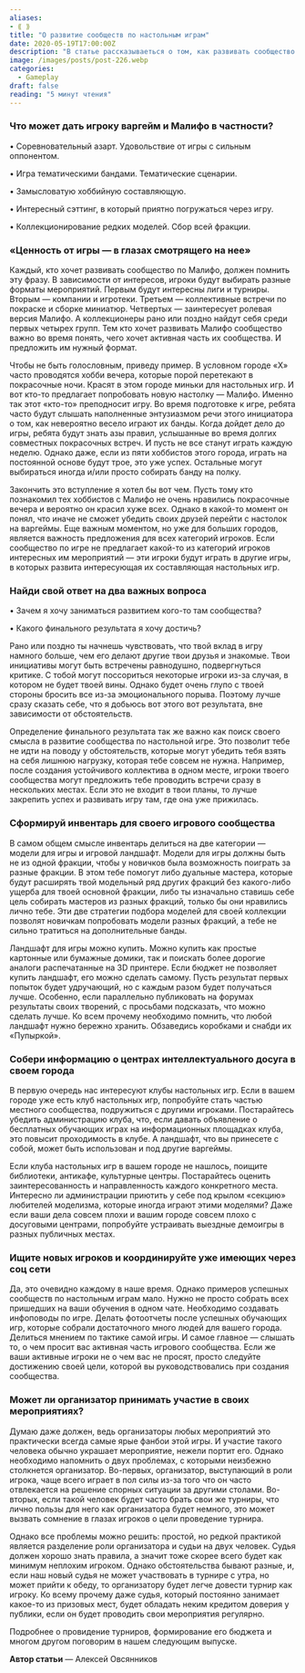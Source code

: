 ```yaml
---
aliases: 
- ⟪ ⟫
title: "О развитие сообществ по настольным играм"
date: 2020-05-19T17:00:00Z
description: "В cтатье рассказываеться о том, как развивать сообщество по настольным играм, как привлечь игровую аудиторию и найти помещение для клуба."
image: /images/posts/post-226.webp
categories:
  - Gameplay
draft: false
reading: "5 минут чтения"
---
```


### Что может дать игроку варгейм и Малифо в частности?

• Соревновательный азарт. Удовольствие от игры с сильным оппонентом.

• Игра тематическими бандами. Тематические сценарии.

• Замысловатую хоббийную составляющую.

• Интересный сэттинг, в который приятно погружаться через игру.

• Коллекционирование редких моделей. Сбор всей фракции.

### «Ценность от игры — в глазах смотрящего на нее»

Каждый, кто хочет развивать сообщество по Малифо, должен помнить эту фразу. В зависимости от интересов, игроки будут выбирать разные форматы мероприятий. Первым будут интересны лиги и турниры. Вторым — компании и игротеки. Третьем — коллективные встречи по покраске и сборке миниатюр. Четвертых — заинтересует ролевая версия Малифо. А коллекционеры рано или поздно найдут себя среди первых четырех групп. Тем кто хочет развивать Малифо сообщество важно во время понять, чего хочет активная часть их сообщества. И предложить им нужный формат.

Чтобы не быть голословным, приведу пример. В условном городе «Х» часто проводятся хобби вечера, которые порой перетекают в покрасочные ночи. Красят в этом городе миньки для настольных игр. И вот кто-то предлагает попробовать новую настолку — Малифо. Именно так этот «кто-то» преподносит игру. Во время подготовке к игре, ребята часто будут слышать наполненные энтузиазмом речи этого инициатора о том, как невероятно весело играют их банды. Когда дойдет дело до игры, ребята будут знать азы правил, услышанные во время долгих совместных покрасочных встреч. И пусть не все станут играть каждую неделю. Однако даже, если из пяти хоббистов этого города, играть на постоянной основе будут трое, это уже успех. Остальные могут выбираться иногда и/или просто собирать банду на полку.

Закончить это вступление я хотел бы вот чем. Пусть тому кто познакомил тех хоббистов с Малифо не очень нравились покрасочные вечера и вероятно он красил хуже всех. Однако в какой-то момент он понял, что иначе не сможет убедить своих друзей перейти с настолок на варгеймы. Еще важным моментом, но уже для больших городов, является важность предложения для всех категорий игроков. Если сообщество по игре не предлагает какой-то из категорий игроков интересных им мероприятий — эти игроки будут играть в другие игры, в которых развита интересующая их составляющая настольных игр.

### Найди свой ответ на два важных вопроса

• Зачем я хочу заниматься развитием кого-то там сообщества?

• Какого финального результата я хочу достичь?

Рано или поздно ты начнешь чувствовать, что твой вклад в игру намного больше, чем его делают другие твои друзья и знакомые. Твои инициативы могут быть встречены равнодушно, подвергнуться критике. С тобой могут поссориться некоторые игроки из-за случая, в котором не будет твоей вины. Однако будет очень глупо с твоей стороны бросить все из-за эмоционального порыва. Поэтому лучше сразу сказать себе, что я добьюсь вот этого вот результата, вне зависимости от обстоятельств.

Определение финального результата так же важно как поиск своего смысла в развитие сообщества по настольной игре. Это позволит тебе не идти на поводу у обстоятельств, которые могут убедить тебя взять на себя лишнюю нагрузку, которая тебе совсем не нужна. Например, после создания устойчивого коллектива в одном месте, игроки твоего сообщества могут предложить тебе проводить встречи сразу в нескольких местах. Если это не входит в твои планы, то лучше закрепить успех и развивать игру там, где она уже прижилась.

### Сформируй инвентарь для своего игрового сообщества

В самом общем смысле инвентарь делиться на две категории — модели для игры и игровой ландшафт. Модели для игры должны быть не из одной фракции, чтобы у новичков была возможность поиграть за разные фракции. В этом тебе помогут либо дуальные мастера, которые будут расширять твой модельный ряд других фракций без какого-либо ущерба для твоей основной фракции, либо ты изначально ставишь себе цель собирать мастеров из разных фракций, только бы они нравились лично тебе. Эти две стратегии подбора моделей для своей коллекции позволят новичкам попробовать модели разных фракций, а тебе не сильно тратиться на дополнительные банды.

Ландшафт для игры можно купить. Можно купить как простые картонные или бумажные домики, так и поискать более дорогие аналоги распечатанные на 3D принтере. Если бюджет не позволяет купить ландшафт, его можно сделать самому. Пусть результат первых попыток будет удручающий, но с каждым разом будет получаться лучше. Особенно, если параллельно публиковать на форумах результаты своих творений, с просьбами подсказать, что можно сделать лучше. Ко всем прочему необходимо помнить, что любой ландшафт нужно бережно хранить. Обзаведись коробками и снабди их «Пупыркой».

### Собери информацию о центрах интеллектуального досуга в своем города

В первую очередь нас интересуют клубы настольных игр. Если в вашем городе уже есть клуб настольных игр, попробуйте стать частью местного сообщества, подружиться с другими игроками. Постарайтесь убедить администрацию клуба, что, если давать объявление о бесплатных обучающих играх на информационных площадках клуба, это повысит проходимость в клубе. А ландшафт, что вы принесете с собой, может быть использован и под другие варгеймы.

Если клуба настольных игр в вашем городе не нашлось, поищите библиотеки, антикафе, культурные центры. Постарайтесь оценить заинтересованность и направленность каждого конкретного места. Интересно ли администрации приютить у себе под крылом «секцию» любителей моделизма, которые иногда играют этими моделями? Даже если ваши дела совсем плохи и вашим городе совсем плохо с досуговыми центрами, попробуйте устраивать выездные демоигры в разных публичных местах.

### Ищите новых игроков и координируйте уже имеющих через соц сети

Да, это очевидно каждому в наше время. Однако примеров успешных сообществ по настольным играм мало. Нужно не просто собрать всех пришедших на ваши обучения в одном чате. Необходимо создавать инфоповоды по игре. Делать фотоотчеты после успешных обучающих игр, которые собрали достаточного много людей для вашего города. Делиться мнением по тактике самой игры. И самое главное — слышать то, о чем просит вас активная часть игрового сообщества. Если же ваши активные игроки не о чем вас не просят, просто следуйте достижению своей цели, которой вы руководствовались при создания сообщества.

### Может ли организатор принимать участие в своих мероприятиях?

Думаю даже должен, ведь организаторы любых мероприятий это практически всегда самые ярые фанбои этой игры. И участие такого человека обычно украшает мероприятие, нежели портит его. Однако необходимо напомнить о двух проблемах, с которыми неизбежно столкнется организатор. Во-первых, организатор, выступающий в роли игрока, чаще всего играет в пол силы из-за того что он часто отвлекается на решение спорных ситуации за другими столами. Во-вторых, если такой человек будет часто брать свои же турниры, что лично пользы для него как организатора будет немного, это может вызвать сомнение в глазах игроков о цели проведение турнира.

Однако все проблемы можно решить: простой, но редкой практикой является разделение роли организатора и судьи на двух человек. Судья должен хорошо знать правила, а значит тоже скорее всего будет как минимум неплохим игроком. Однако обстоятельства бывают разные, и, если наш новый судья не может участвовать в турнире с утра, но может прийти к обеду, то организатору будет легче довести турнир как игроку. Ко всему прочему даже судья, который постоянно занимает какое-то из призовых мест, будет обладать неким кредитом доверия у публики, если он будет проводить свои мероприятия регулярно.

Подробнее о провидение турниров, формирование его бюджета и многом другом поговорим в нашем следующим выпуске.

**Автор статьи** — Алексей Овсянников